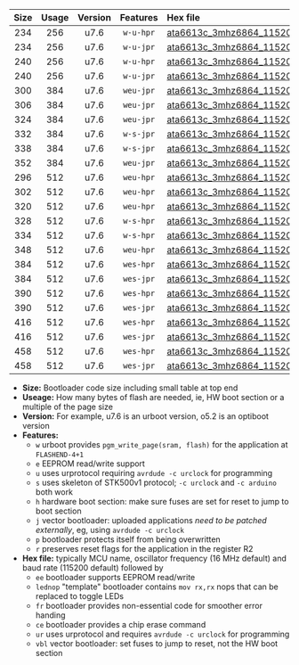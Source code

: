 |Size|Usage|Version|Features|Hex file|
|:-:|:-:|:-:|:-:|:--|
|234|256|u7.6|`w-u-hpr`|[ata6613c_3mhz6864_115200bps_ur.hex](https://raw.githubusercontent.com/stefanrueger/urboot/main//ata6613c_3mhz6864_115200bps_ur.hex)|
|234|256|u7.6|`w-u-jpr`|[ata6613c_3mhz6864_115200bps_ur_vbl.hex](https://raw.githubusercontent.com/stefanrueger/urboot/main//ata6613c_3mhz6864_115200bps_ur_vbl.hex)|
|240|256|u7.6|`w-u-hpr`|[ata6613c_3mhz6864_115200bps_lednop_ur.hex](https://raw.githubusercontent.com/stefanrueger/urboot/main//ata6613c_3mhz6864_115200bps_lednop_ur.hex)|
|240|256|u7.6|`w-u-jpr`|[ata6613c_3mhz6864_115200bps_lednop_ur_vbl.hex](https://raw.githubusercontent.com/stefanrueger/urboot/main//ata6613c_3mhz6864_115200bps_lednop_ur_vbl.hex)|
|300|384|u7.6|`weu-jpr`|[ata6613c_3mhz6864_115200bps_ee_ur_vbl.hex](https://raw.githubusercontent.com/stefanrueger/urboot/main//ata6613c_3mhz6864_115200bps_ee_ur_vbl.hex)|
|306|384|u7.6|`weu-jpr`|[ata6613c_3mhz6864_115200bps_ee_lednop_ur_vbl.hex](https://raw.githubusercontent.com/stefanrueger/urboot/main//ata6613c_3mhz6864_115200bps_ee_lednop_ur_vbl.hex)|
|324|384|u7.6|`weu-jpr`|[ata6613c_3mhz6864_115200bps_ee_lednop_fr_ur_vbl.hex](https://raw.githubusercontent.com/stefanrueger/urboot/main//ata6613c_3mhz6864_115200bps_ee_lednop_fr_ur_vbl.hex)|
|332|384|u7.6|`w-s-jpr`|[ata6613c_3mhz6864_115200bps_vbl.hex](https://raw.githubusercontent.com/stefanrueger/urboot/main//ata6613c_3mhz6864_115200bps_vbl.hex)|
|338|384|u7.6|`w-s-jpr`|[ata6613c_3mhz6864_115200bps_lednop_vbl.hex](https://raw.githubusercontent.com/stefanrueger/urboot/main//ata6613c_3mhz6864_115200bps_lednop_vbl.hex)|
|352|384|u7.6|`weu-jpr`|[ata6613c_3mhz6864_115200bps_ee_lednop_fr_ce_ur_vbl.hex](https://raw.githubusercontent.com/stefanrueger/urboot/main//ata6613c_3mhz6864_115200bps_ee_lednop_fr_ce_ur_vbl.hex)|
|296|512|u7.6|`weu-hpr`|[ata6613c_3mhz6864_115200bps_ee_ur.hex](https://raw.githubusercontent.com/stefanrueger/urboot/main//ata6613c_3mhz6864_115200bps_ee_ur.hex)|
|302|512|u7.6|`weu-hpr`|[ata6613c_3mhz6864_115200bps_ee_lednop_ur.hex](https://raw.githubusercontent.com/stefanrueger/urboot/main//ata6613c_3mhz6864_115200bps_ee_lednop_ur.hex)|
|320|512|u7.6|`weu-hpr`|[ata6613c_3mhz6864_115200bps_ee_lednop_fr_ur.hex](https://raw.githubusercontent.com/stefanrueger/urboot/main//ata6613c_3mhz6864_115200bps_ee_lednop_fr_ur.hex)|
|328|512|u7.6|`w-s-hpr`|[ata6613c_3mhz6864_115200bps.hex](https://raw.githubusercontent.com/stefanrueger/urboot/main//ata6613c_3mhz6864_115200bps.hex)|
|334|512|u7.6|`w-s-hpr`|[ata6613c_3mhz6864_115200bps_lednop.hex](https://raw.githubusercontent.com/stefanrueger/urboot/main//ata6613c_3mhz6864_115200bps_lednop.hex)|
|348|512|u7.6|`weu-hpr`|[ata6613c_3mhz6864_115200bps_ee_lednop_fr_ce_ur.hex](https://raw.githubusercontent.com/stefanrueger/urboot/main//ata6613c_3mhz6864_115200bps_ee_lednop_fr_ce_ur.hex)|
|384|512|u7.6|`wes-hpr`|[ata6613c_3mhz6864_115200bps_ee.hex](https://raw.githubusercontent.com/stefanrueger/urboot/main//ata6613c_3mhz6864_115200bps_ee.hex)|
|384|512|u7.6|`wes-jpr`|[ata6613c_3mhz6864_115200bps_ee_vbl.hex](https://raw.githubusercontent.com/stefanrueger/urboot/main//ata6613c_3mhz6864_115200bps_ee_vbl.hex)|
|390|512|u7.6|`wes-hpr`|[ata6613c_3mhz6864_115200bps_ee_lednop.hex](https://raw.githubusercontent.com/stefanrueger/urboot/main//ata6613c_3mhz6864_115200bps_ee_lednop.hex)|
|390|512|u7.6|`wes-jpr`|[ata6613c_3mhz6864_115200bps_ee_lednop_vbl.hex](https://raw.githubusercontent.com/stefanrueger/urboot/main//ata6613c_3mhz6864_115200bps_ee_lednop_vbl.hex)|
|416|512|u7.6|`wes-hpr`|[ata6613c_3mhz6864_115200bps_ee_lednop_fr.hex](https://raw.githubusercontent.com/stefanrueger/urboot/main//ata6613c_3mhz6864_115200bps_ee_lednop_fr.hex)|
|416|512|u7.6|`wes-jpr`|[ata6613c_3mhz6864_115200bps_ee_lednop_fr_vbl.hex](https://raw.githubusercontent.com/stefanrueger/urboot/main//ata6613c_3mhz6864_115200bps_ee_lednop_fr_vbl.hex)|
|458|512|u7.6|`wes-hpr`|[ata6613c_3mhz6864_115200bps_ee_lednop_fr_ce.hex](https://raw.githubusercontent.com/stefanrueger/urboot/main//ata6613c_3mhz6864_115200bps_ee_lednop_fr_ce.hex)|
|458|512|u7.6|`wes-jpr`|[ata6613c_3mhz6864_115200bps_ee_lednop_fr_ce_vbl.hex](https://raw.githubusercontent.com/stefanrueger/urboot/main//ata6613c_3mhz6864_115200bps_ee_lednop_fr_ce_vbl.hex)|

- **Size:** Bootloader code size including small table at top end
- **Useage:** How many bytes of flash are needed, ie, HW boot section or a multiple of the page size
- **Version:** For example, u7.6 is an urboot version, o5.2 is an optiboot version
- **Features:**
  + `w` urboot provides `pgm_write_page(sram, flash)` for the application at `FLASHEND-4+1`
  + `e` EEPROM read/write support
  + `u` uses urprotocol requiring `avrdude -c urclock` for programming
  + `s` uses skeleton of STK500v1 protocol; `-c urclock` and `-c arduino` both work
  + `h` hardware boot section: make sure fuses are set for reset to jump to boot section
  + `j` vector bootloader: uploaded applications *need to be patched externally*, eg, using `avrdude -c urclock`
  + `p` bootloader protects itself from being overwritten
  + `r` preserves reset flags for the application in the register R2
- **Hex file:** typically MCU name, oscillator frequency (16 MHz default) and baud rate (115200 default) followed by
  + `ee` bootloader supports EEPROM read/write
  + `lednop` "template" bootloader contains `mov rx,rx` nops that can be replaced to toggle LEDs
  + `fr` bootloader provides non-essential code for smoother error handing
  + `ce` bootloader provides a chip erase command
  + `ur` uses urprotocol and requires `avrdude -c urclock` for programming
  + `vbl` vector bootloader: set fuses to jump to reset, not the HW boot section
